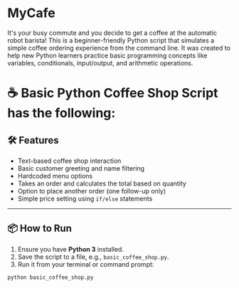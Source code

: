 # MyCafe
It's your busy commute and you decide to get a coffee at the automatic robot barista! This is a beginner-friendly Python script that simulates a simple coffee ordering experience from the command line. It was created to help new Python learners practice basic programming concepts like variables, conditionals, input/output, and arithmetic operations.
# ☕ Basic Python Coffee Shop Script has the following:

## 🛠 Features

- Text-based coffee shop interaction
- Basic customer greeting and name filtering
- Hardcoded menu options
- Takes an order and calculates the total based on quantity
- Option to place another order (one follow-up only)
- Simple price setting using `if/else` statements

---

## 📦 How to Run

1. Ensure you have **Python 3** installed.
2. Save the script to a file, e.g., `basic_coffee_shop.py`.
3. Run it from your terminal or command prompt:

```bash
python basic_coffee_shop.py
